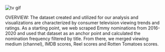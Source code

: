 ![tv gif](https://github.com/stephenbretscher/Project-2/blob/main/tv_giphy.gif)


OVERVIEW: 
The dataset created and utilized for our analysis and visualizations are characterized by consumer television viewing trends and ratings. As a starting point, we web scraped Emmy nominations from 2016-2020 and used that dataset as an anchor point and calculated the nomination frequency filtered by title. From there, we merged viewing medium (channel), IMDB scores, Reel scores and Rotten Tomatoes scores.
